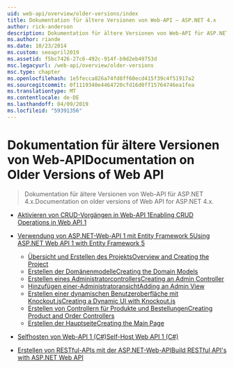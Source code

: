 ```yaml
---
uid: web-api/overview/older-versions/index
title: Dokumentation für ältere Versionen von Web-API – ASP.NET 4.x
author: rick-anderson
description: Dokumentation für ältere Versionen von Web-API für ASP.NET 4.x.
ms.author: riande
ms.date: 10/23/2014
ms.custom: seoapril2019
ms.assetid: f5bc7426-27c6-492c-914f-b9d2eb49753d
msc.legacyurl: /web-api/overview/older-versions
msc.type: chapter
ms.openlocfilehash: 1e5fecca826a74fd8ff60ecd415f39c4f51917a2
ms.sourcegitcommit: 0f1119340e4464720cfd16d0ff15764746ea1fea
ms.translationtype: MT
ms.contentlocale: de-DE
ms.lasthandoff: 04/09/2019
ms.locfileid: "59391356"
---
```

# <a name="documentation-on-older-versions-of-web-api"></a><span data-ttu-id="13185-103">Dokumentation für ältere Versionen von Web-API</span><span class="sxs-lookup"><span data-stu-id="13185-103">Documentation on Older Versions of Web API</span></span>

> <span data-ttu-id="13185-104">Dokumentation für ältere Versionen von Web-API für ASP.NET 4.x.</span><span class="sxs-lookup"><span data-stu-id="13185-104">Documentation on older versions of Web API for ASP.NET 4.x.</span></span>


- [<span data-ttu-id="13185-105">Aktivieren von CRUD-Vorgängen in Web-API 1</span><span class="sxs-lookup"><span data-stu-id="13185-105">Enabling CRUD Operations in Web API 1</span></span>](creating-a-web-api-that-supports-crud-operations.md)
- [<span data-ttu-id="13185-106">Verwendung von ASP.NET-Web-API 1 mit Entity Framework 5</span><span class="sxs-lookup"><span data-stu-id="13185-106">Using ASP.NET Web API 1 with Entity Framework 5</span></span>](using-web-api-1-with-entity-framework-5/index.md)

    - [<span data-ttu-id="13185-107">Übersicht und Erstellen des Projekts</span><span class="sxs-lookup"><span data-stu-id="13185-107">Overview and Creating the Project</span></span>](using-web-api-1-with-entity-framework-5/using-web-api-with-entity-framework-part-1.md)
    - [<span data-ttu-id="13185-108">Erstellen der Domänenmodelle</span><span class="sxs-lookup"><span data-stu-id="13185-108">Creating the Domain Models</span></span>](using-web-api-1-with-entity-framework-5/using-web-api-with-entity-framework-part-2.md)
    - [<span data-ttu-id="13185-109">Erstellen eines Administratorcontrollers</span><span class="sxs-lookup"><span data-stu-id="13185-109">Creating an Admin Controller</span></span>](using-web-api-1-with-entity-framework-5/using-web-api-with-entity-framework-part-3.md)
    - [<span data-ttu-id="13185-110">Hinzufügen einer-Administratoransicht</span><span class="sxs-lookup"><span data-stu-id="13185-110">Adding an Admin View</span></span>](using-web-api-1-with-entity-framework-5/using-web-api-with-entity-framework-part-4.md)
    - [<span data-ttu-id="13185-111">Erstellen einer dynamischen Benutzeroberfläche mit Knockout.js</span><span class="sxs-lookup"><span data-stu-id="13185-111">Creating a Dynamic UI with Knockout.js</span></span>](using-web-api-1-with-entity-framework-5/using-web-api-with-entity-framework-part-5.md)
    - [<span data-ttu-id="13185-112">Erstellen von Controllern für Produkte und Bestellungen</span><span class="sxs-lookup"><span data-stu-id="13185-112">Creating Product and Order Controllers</span></span>](using-web-api-1-with-entity-framework-5/using-web-api-with-entity-framework-part-6.md)
    - [<span data-ttu-id="13185-113">Erstellen der Hauptseite</span><span class="sxs-lookup"><span data-stu-id="13185-113">Creating the Main Page</span></span>](using-web-api-1-with-entity-framework-5/using-web-api-with-entity-framework-part-7.md)
- [<span data-ttu-id="13185-114">Selfhosten von Web-API 1 (C#)</span><span class="sxs-lookup"><span data-stu-id="13185-114">Self-Host Web API 1 (C#)</span></span>](self-host-a-web-api.md)
- [<span data-ttu-id="13185-115">Erstellen von RESTful-APIs mit der ASP.NET-Web-API</span><span class="sxs-lookup"><span data-stu-id="13185-115">Build RESTful API's with ASP.NET Web API</span></span>](build-restful-apis-with-aspnet-web-api.md)
